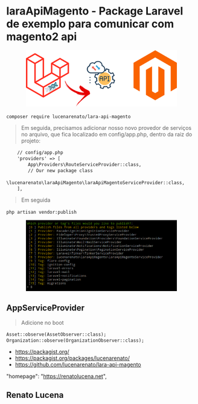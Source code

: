 # laraApiMagento - Package Laravel de exemplo para comunicar com magento2 api

<p align="center"><a href="https://packagist.org/packages/lucenarenato/lara-api-magento" target="_blank"><img src="lara-api-magento.png" width="400"></a></p>

`composer require lucenarenato/lara-api-magento`

> Em seguida, precisamos adicionar nosso novo provedor de serviços no arquivo, que fica localizado em config/app.php, dentro da raiz do projeto:

```
    // config/app.php
    'providers' => [
        App\Providers\RouteServiceProvider::class,
        // Our new package class
        \lucenarenato\laraApiMagento\laraApiMagentoServiceProvider::class,
    ],
 ```

 > Em seguida 

 `php artisan vendor:publish`

 <p align="center"><a href="https://packagist.org/packages/lucenarenato/lara-api-magento" target="_blank"><img src="publish.png" width="400"></a></p>

## AppServiceProvider

> Adicione no boot

```
Asset::observe(AssetObserver::class);
Organization::observe(OrganizationObserver::class);
```

- https://packagist.org/
- https://packagist.org/packages/lucenarenato/
- https://github.com/lucenarenato/lara-api-magento

"homepage": "https://renatolucena.net",

## Renato Lucena
